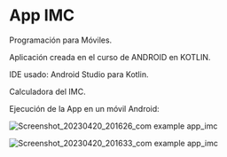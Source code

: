 # App IMC

Programación para Móviles.

Aplicación creada en el curso de ANDROID en KOTLIN.

IDE usado: Android Studio para Kotlin.

Calculadora del IMC.

Ejecución de la App en un móvil Android:

![Screenshot_20230420_201626_com example app_imc](https://user-images.githubusercontent.com/72325257/233528121-5969204f-daf6-48a3-adb9-b5c11fc03075.jpg)

![Screenshot_20230420_201633_com example app_imc](https://user-images.githubusercontent.com/72325257/233528147-756f33a3-71a8-4b80-b4ed-8a8f6b865c7b.jpg)
